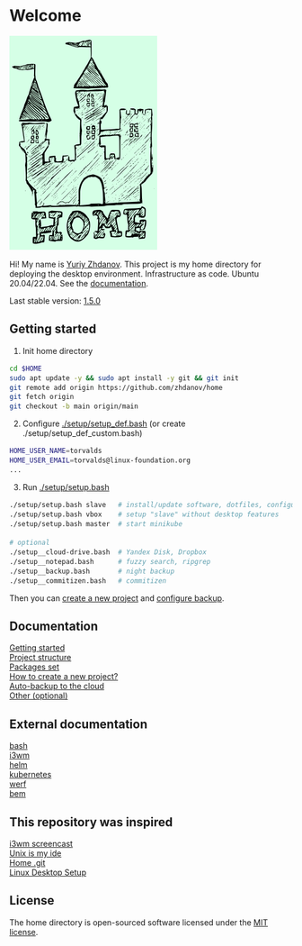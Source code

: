 # Welcome

![](https://raw.githubusercontent.com/zhdanov/home/main/Pictures/logo/logo-readme.png)

Hi! My name is [Yuriy Zhdanov](https://jupiter.solutions/). This project is my home directory for deploying the desktop environment. Infrastructure as code. Ubuntu 20.04/22.04. See the [documentation](https://jupiter.solutions/home/docs/).

Last stable version: [1.5.0](https://github.com/zhdanov/home/releases/tag/1.5.0)

## Getting started

1. Init home directory

```bash
cd $HOME
sudo apt update -y && sudo apt install -y git && git init
git remote add origin https://github.com/zhdanov/home
git fetch origin
git checkout -b main origin/main
```

2. Configure [./setup/setup_def.bash](https://github.com/zhdanov/home/blob/main/setup/setup_def.bash) (or create ./setup/setup_def_custom.bash)

```bash
HOME_USER_NAME=torvalds
HOME_USER_EMAIL=torvalds@linux-foundation.org
...
```

3. Run [./setup/setup.bash](https://github.com/zhdanov/home/blob/main/setup/setup.bash)

```bash
./setup/setup.bash slave   # install/update software, dotfiles, configure system
./setup/setup.bash vbox    # setup "slave" without desktop features
./setup/setup.bash master  # start minikube

# optional
./setup__cloud-drive.bash  # Yandex Disk, Dropbox
./setup__notepad.bash      # fuzzy search, ripgrep
./setup__backup.bash       # night backup
./setup__commitizen.bash   # commitizen
```

Then you can [create a new project](https://jupiter.solutions/home/docs/how-to/how-to-create-a-new-project/) and [configure backup](https://jupiter.solutions/home/docs/backup/).

## Documentation

[Getting started](https://jupiter.solutions/home/docs/)  
[Project structure](https://jupiter.solutions/home/docs/project-structure/)  
[Packages set](https://jupiter.solutions/home/docs/packages-set/)  
[How to create a new project?](https://jupiter.solutions/home/docs/how-to/how-to-create-a-new-project/)  
[Auto-backup to the cloud](https://jupiter.solutions/home/docs/backup/)  
[Other (optional)](https://jupiter.solutions/home/docs/other/)

## External documentation

[bash](https://www.gnu.org/software/bash/manual/bash.html)  
[i3wm](https://i3wm.org/docs/)  
[helm](https://helm.sh/docs/)  
[kubernetes](https://kubernetes.io/docs/home/)  
[werf](https://werf.io/documentation/v1.2/quickstart.html)  
[bem](https://en.bem.info/methodology/key-concepts/)

## This repository was inspired

[i3wm screencast](https://youtu.be/Wx0eNaGzAZU)  
[Unix is my ide](https://mkaz.blog/code/unix-is-my-ide/)  
[Home .git](https://martinovic.blog/post/home_git/)  
[Linux Desktop Setup](https://hookrace.net/blog/linux-desktop-setup/)

## License

The home directory is open-sourced software licensed under the [MIT license](https://opensource.org/licenses/MIT).
